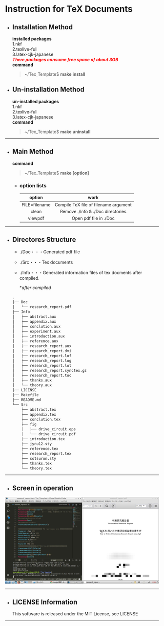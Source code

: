 # Instruction for TeX Documents 

- ## Installation Method
    **installed packages**   
        1.nkf   
        2.texlive-full   
        3.latex-cjk-japanese   
        ***<font color="red">There packages consume free space of about 3GB</font>***   
    **command**   
    > ~/Tex_Template$ **make install**    
- ## Un-installation Method 
    **un-installed packages**   
        1.nkf   
        2.texlive-full   
        3.latex-cjk-japanese   
    **command**
    > ~/Tex_Template$ **make uninstall**   
---
- ## Main Method
    **command**
    > ~/Tex_Template$ **make [option]**   
    
    - ### option lists  
        |option|work|   
        |:----:|:---:|
        |FILE=filename|Compile TeX file of filename argument|   
        |clean|Remove ./Info & ./Doc directories|   
        |viewpdf|Open pdf file in ./Doc |   
    
---

- ## Directores Structure

    - ./Doc・・・Generated pdf file
    - ./Src・・・Tex documents
    - ./Info・・・Generated information files of tex docments after compiled.   
       
       **after compiled*
    ~~~ 
    .
    ├── Doc
    │   └── research_report.pdf
    ├── Info
    │   ├── abstract.aux
    │   ├── appendix.aux
    │   ├── conclution.aux
    │   ├── experiment.aux
    │   ├── introduction.aux
    │   ├── reference.aux
    │   ├── research_report.aux
    │   ├── research_report.dvi
    │   ├── research_report.lof
    │   ├── research_report.log
    │   ├── research_report.lot
    │   ├── research_report.synctex.gz
    │   ├── research_report.toc
    │   ├── thanks.aux
    │   └── theory.aux
    ├── LICENSE
    ├── Makefile
    ├── README.md
    └── Src
        ├── abstract.tex
        ├── appendix.tex
        ├── conclution.tex
        ├── fig
        │   ├── drive_circuit.eps
        │   └── drive_circuit.pdf
        ├── introduction.tex
        ├── jynu12.sty
        ├── reference.tex
        ├── research_report.tex
        ├── sotsuron.sty
        ├── thanks.tex
        └── theory.tex

    ~~~
---
- ## Screen in operation
![screen](./picture/screen.jpg)   

---

- ## LICENSE Information

    This software is released under the MIT License, see LICENSE
---

